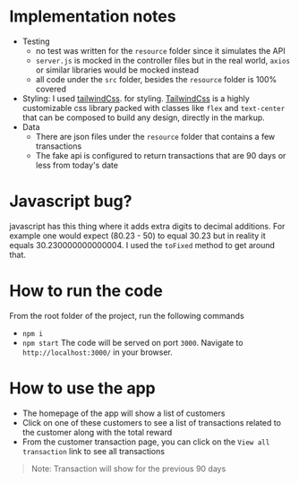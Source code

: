 # Implementation notes

- Testing
  - no test was written for the `resource` folder since it simulates the API
  - `server.js` is mocked in the controller files but in the real world, `axios` or similar libraries would be mocked instead
  - all code under the `src` folder, besides the `resource` folder is 100% covered
- Styling: I used [tailwindCss](https://tailwindcss.com/). for styling. [TailwindCss](https://tailwindcss.com/) is a highly customizable css library packed with classes like `flex` and `text-center` that can be composed to build any design, directly in the markup.
- Data
  - There are json files under the `resource` folder that contains a few transactions
  - The fake api is configured to return transactions that are 90 days or less from today's date

# Javascript bug?

javascript has this thing where it adds extra digits to decimal additions. For example one would expect (80.23 - 50) to equal 30.23 but in reality it equals 30.230000000000004.
I used the `toFixed` method to get around that.

# How to run the code

From the root folder of the project, run the following commands

- `npm i`
- `npm start`
  The code will be served on port `3000`.
  Navigate to `http://localhost:3000/` in your browser.

# How to use the app

- The homepage of the app will show a list of customers
- Click on one of these customers to see a list of transactions related to the customer along with the total reward
- From the customer transaction page, you can click on the `View all transaction` link to see all transactions

> Note: Transaction will show for the previous 90 days
